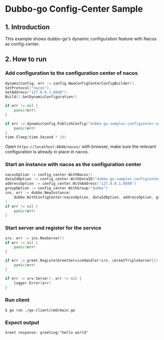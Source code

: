 # Dubbo-go Config-Center Sample

## 1. Introduction

This example shows dubbo-go's dynamic configuration feature with Nacos as config-center.

## 2. How to run

### Add configuration to the configuration center of nacos

```go
dynamicConfig, err := config.NewConfigCenterConfigBuilder().
SetProtocol("nacos").
SetAddress("127.0.0.1:8848").
Build().GetDynamicConfiguration()

if err != nil {
    panic(err)
}

if err := dynamicConfig.PublishConfig("dubbo-go-samples-configcenter-nacos-server", "dubbo", configCenterNacosServerConfig); err != nil {
    panic(err)
}
time.Sleep(time.Second * 10)
```
Open `https://localhost:8848/nacos/` with browser, make sure the relevant configuration is already in place in nacos.

### Start an instance with nacos as the configuration center

```go
nacosOption := config_center.WithNacos()
dataIdOption := config_center.WithDataID("dubbo-go-samples-configcenter-nacos-server")
addressOption := config_center.WithAddress("127.0.0.1:8848")
groupOption := config_center.WithGroup("dubbo")
ins, err := dubbo.NewInstance(
    dubbo.WithConfigCenter(nacosOption, dataIdOption, addressOption, groupOption),
)
if err != nil {
    panic(err)
}
```

### Start server and register for the service

```go
srv, err := ins.NewServer()
if err != nil {
    panic(err)
}

if err := greet.RegisterGreetServiceHandler(srv, &GreetTripleServer{}); err != nil {
    panic(err)
}

if err := srv.Serve(); err != nil {
    logger.Error(err)
}
```

### Run client
```shell
$ go run ./go-client/cmd/main.go
```

### Expect output
```
Greet response: greeting:"hello world"
```